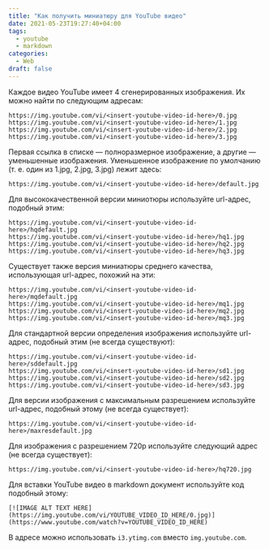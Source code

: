 ```yaml
---
title: "Как получить миниатюру для YouTube видео"
date: 2021-05-23T19:27:40+04:00
tags:
  - youtube
  - markdown
categories:
  - Web
draft: false
---
```


Каждое видео YouTube имеет 4 сгенерированных изображения. Их можно найти по следующим адресам:
```
https://img.youtube.com/vi/<insert-youtube-video-id-here>/0.jpg
https://img.youtube.com/vi/<insert-youtube-video-id-here>/1.jpg
https://img.youtube.com/vi/<insert-youtube-video-id-here>/2.jpg
https://img.youtube.com/vi/<insert-youtube-video-id-here>/3.jpg
```
Первая ссылка в списке — полноразмерное изображение, а другие — уменьшенные изображения.<!--more--> Уменьшенное изображение по умолчанию (т. е. один из 1.jpg, 2.jpg, 3.jpg) лежит здесь:
```
https://img.youtube.com/vi/<insert-youtube-video-id-here>/default.jpg
```
Для высококачественной версии миниотюры используйте url-адрес, подобный этим:
```
https://img.youtube.com/vi/<insert-youtube-video-id-here>/hqdefault.jpg
https://img.youtube.com/vi/<insert-youtube-video-id-here>/hq1.jpg
https://img.youtube.com/vi/<insert-youtube-video-id-here>/hq2.jpg
https://img.youtube.com/vi/<insert-youtube-video-id-here>/hq3.jpg
```
Существует также версия миниатюры среднего качества, использующая url-адрес, похожий на эти:
```
https://img.youtube.com/vi/<insert-youtube-video-id-here>/mqdefault.jpg
https://img.youtube.com/vi/<insert-youtube-video-id-here>/mq1.jpg
https://img.youtube.com/vi/<insert-youtube-video-id-here>/mq2.jpg
https://img.youtube.com/vi/<insert-youtube-video-id-here>/mq3.jpg
```
Для стандартной версии определения изображения используйте url-адрес, подобный этим (не всегда существуют):
```
https://img.youtube.com/vi/<insert-youtube-video-id-here>/sddefault.jpg
https://img.youtube.com/vi/<insert-youtube-video-id-here>/sd1.jpg
https://img.youtube.com/vi/<insert-youtube-video-id-here>/sd2.jpg
https://img.youtube.com/vi/<insert-youtube-video-id-here>/sd3.jpg
```
Для версии изображения с максимальным разрешением используйте url-адрес, подобный этому (не всегда существует):
```
https://img.youtube.com/vi/<insert-youtube-video-id-here>/maxresdefault.jpg
```
Для изображения с разрешением 720p используйте следующий адрес (не всегда существует):
```
https://img.youtube.com/vi/<insert-youtube-video-id-here>/hq720.jpg
```
Для вставки YouTube видео в markdown документ используйте код подобный этому:
```
[![IMAGE ALT TEXT HERE](https://img.youtube.com/vi/YOUTUBE_VIDEO_ID_HERE/0.jpg)](https://www.youtube.com/watch?v=YOUTUBE_VIDEO_ID_HERE)
````

В адресе можно использовать `i3.ytimg.com` вместо `img.youtube.com`.
